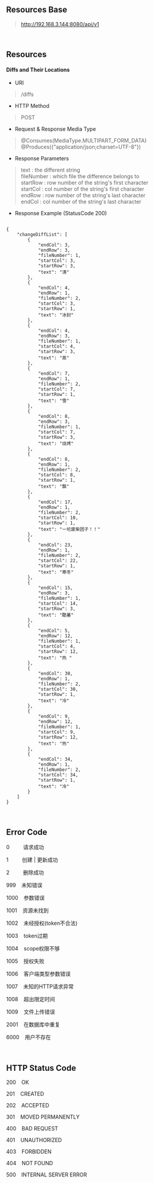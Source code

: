 ## Resources Base
> http://192.168.3.144:8080/api/v1<br>

&nbsp;

## Resources
#### Diffs and Their Locations 
* URI<br>

> /diffs<br>

* HTTP Method<br>
> POST<br>

* Request & Response Media Type<br>
> @Consumes(MediaType.MULTIPART_FORM_DATA)<br>
> @Produces({"application/json;charset=UTF-8"})<br>

* Response Parameters<br>
> text : the different string<br>
> fileNumber : which file the difference belongs to<br>
> startRow : row number of the string's first character<br>
> startCol : col number of the string's first character<br>
> endRow : row number of the string's last character<br>
> endCol : col number of the string's last character<br>

* Response Example (StatusCode 200)<br>
 
```
	
{
	"changeDiffList": [
        {
            "endCol": 3,
            "endRow": 3,
            "fileNumber": 1,
            "startCol": 3,
            "startRow": 3,
            "text": "清"
        },
        {
            "endCol": 4,
            "endRow": 1,
            "fileNumber": 2,
            "startCol": 3,
            "startRow": 1,
            "text": "冰封"
        },
        {
            "endCol": 4,
            "endRow": 3,
            "fileNumber": 1,
            "startCol": 4,
            "startRow": 3,
            "text": "蒸"
        },
        {
            "endCol": 7,
            "endRow": 1,
            "fileNumber": 2,
            "startCol": 7,
            "startRow": 1,
            "text": "雪"
        },
        {
            "endCol": 8,
            "endRow": 3,
            "fileNumber": 1,
            "startCol": 7,
            "startRow": 3,
            "text": "烧烤"
        },
        {
            "endCol": 8,
            "endRow": 1,
            "fileNumber": 2,
            "startCol": 8,
            "startRow": 1,
            "text": "飘"
        },
        {
            "endCol": 17,
            "endRow": 1,
            "fileNumber": 2,
            "startCol": 10,
            "startRow": 1,
            "text": "一坨废柴团子！！"
        },
        {
            "endCol": 23,
            "endRow": 1,
            "fileNumber": 2,
            "startCol": 22,
            "startRow": 1,
            "text": "寒冬"
        },
        {
            "endCol": 15,
            "endRow": 3,
            "fileNumber": 1,
            "startCol": 14,
            "startRow": 3,
            "text": "酷暑"
        },
        {
            "endCol": 5,
            "endRow": 12,
            "fileNumber": 1,
            "startCol": 4,
            "startRow": 12,
            "text": "热 "
        },
        {
            "endCol": 30,
            "endRow": 1,
            "fileNumber": 2,
            "startCol": 30,
            "startRow": 1,
            "text": "冷"
        },
        {
            "endCol": 9,
            "endRow": 12,
            "fileNumber": 1,
            "startCol": 9,
            "startRow": 12,
            "text": "热"
        },
        {
            "endCol": 34,
            "endRow": 1,
            "fileNumber": 2,
            "startCol": 34,
            "startRow": 1,
            "text": "冷"
        }
    ]
}

```


&nbsp;

## Error Code
0 &ensp; &ensp; &ensp; 请求成功

1 &ensp; &ensp; &ensp; 创建 | 更新成功

2 &ensp; &ensp; &ensp; 删除成功

999 &ensp; 未知错误

1000 &ensp; 参数错误

1001 &ensp; 资源未找到

1002 &ensp; 未经授权(token不合法)

1003 &ensp; token过期

1004 &ensp; scope权限不够

1005 &ensp; 授权失败

1006 &ensp; 客户端类型参数错误

1007 &ensp; 未知的HTTP请求异常

1008 &ensp; 超出限定时间

1009 &ensp; 文件上传错误

2001 &ensp; 在数据库中重复

6000 &ensp; 用户不存在

&nbsp;

## HTTP Status Code

200 &ensp; OK  

201 &ensp; CREATED 

202 &ensp; ACCEPTED  

301 &ensp; MOVED PERMANENTLY  

400 &ensp; BAD REQUEST 

401 &ensp; UNAUTHORIZED 

403 &ensp; FORBIDDEN 

404 &ensp; NOT FOUND  

500 &ensp; INTERNAL SERVER ERROR  


